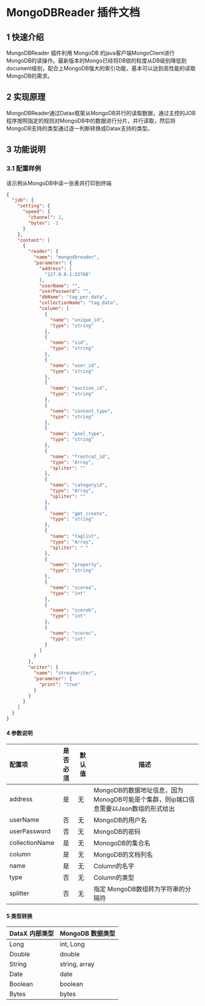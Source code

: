 # MongoDBReader 插件文档

## 1 快速介绍

MongoDBReader 插件利用 MongoDB 的java客户端MongoClient进行MongoDB的读操作。最新版本的Mongo已经将DB锁的粒度从DB级别降低到document级别，配合上MongoDB强大的索引功能，基本可以达到高性能的读取MongoDB的需求。

## 2 实现原理

MongoDBReader通过Datax框架从MongoDB并行的读取数据，通过主控的JOB程序按照指定的规则对MongoDB中的数据进行分片，并行读取，然后将MongoDB支持的类型通过逐一判断转换成Datax支持的类型。

## 3 功能说明

### 3.1 配置样例

该示例从MongoDB中读一张表并打印到终端

```json
{
  "job": {
    "setting": {
      "speed": {
        "channel": 2,
        "bytes": -1
      }
    },
    "content": [
      {
        "reader": {
          "name": "mongodbreader",
          "parameter": {
            "address": [
              "127.0.0.1:32768"
            ],
            "userName": "",
            "userPassword": "",
            "dbName": "tag_per_data",
            "collectionName": "tag_data",
            "column": [
              {
                "name": "unique_id",
                "type": "string"
              },
              {
                "name": "sid",
                "type": "string"
              },
              {
                "name": "user_id",
                "type": "string"
              },
              {
                "name": "auction_id",
                "type": "string"
              },
              {
                "name": "content_type",
                "type": "string"
              },
              {
                "name": "pool_type",
                "type": "string"
              },
              {
                "name": "frontcat_id",
                "type": "Array",
                "spliter": ""
              },
              {
                "name": "categoryid",
                "type": "Array",
                "spliter": ""
              },
              {
                "name": "gmt_create",
                "type": "string"
              },
              {
                "name": "taglist",
                "type": "Array",
                "spliter": " "
              },
              {
                "name": "property",
                "type": "string"
              },
              {
                "name": "scorea",
                "type": "int"
              },
              {
                "name": "scoreb",
                "type": "int"
              },
              {
                "name": "scorec",
                "type": "int"
              }
            ]
          }
        },
        "writer": {
          "name": "streamwriter",
          "parameter": {
            "print": "true"
          }
        }
      }
    ]
  }
}
```

#### 4 参数说明

| 配置项         | 是否必须 | 默认值 | 描述                                                                                 |
| :------------- | :------: | ------ | ------------------------------------------------------------------------------------ |
| address        |    是    | 无     | MongoDB的数据地址信息，因为MonogDB可能是个集群，则ip端口信息需要以Json数组的形式给出 |
| userName       |    否    | 无     | MongoDB的用户名                                                                      |
| userPassword   |    否    | 无     | MongoDB的密码                                                                        |
| collectionName |    是    | 无     | MonogoDB的集合名                                                                     |
| column         |    是    | 无     | MongoDB的文档列名                                                                    |
| name           |    是    | 无     | Column的名字                                                                         |
| type           |    否    | 无     | Column的类型                                                                         |
| splitter       |    否    | 无     | 指定 MongoDB数组转为字符串的分隔符                                                   |

#### 5 类型转换

| DataX 内部类型 | MongoDB 数据类型 |
| -------------- | ---------------- |
| Long           | int, Long        |
| Double         | double           |
| String         | string, array    |
| Date           | date             |
| Boolean        | boolean          |
| Bytes          | bytes            |
